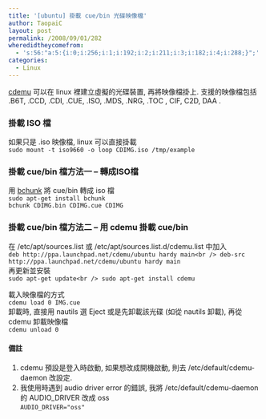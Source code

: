 ```yaml
---
title: '[ubuntu] 掛載 cue/bin 光碟映像檔'
author: TaopaiC
layout: post
permalink: /2008/09/01/282
wheredidtheycomefrom:
  - 's:56:"a:5:{i:0;i:256;i:1;i:192;i:2;i:211;i:3;i:182;i:4;i:288;}";'
categories:
  - Linux
---
```

[cdemu][1] 可以在 linux 裡建立虛擬的光碟裝置, 再將映像檔掛上. 支援的映像檔包括 .B6T, .CCD, .CDI, .CUE, .ISO, .MDS, .NRG, .TOC , CIF, C2D, DAA .<!--more-->

### 掛載 ISO 檔

如果只是 .iso 映像檔, linux 可以直接掛載  
`sudo mount -t iso9660 -o loop CDIMG.iso /tmp/example`

### 掛載 cue/bin 檔方法一 &#8211; 轉成ISO檔

用 [bchunk][2] 將 cue/bin 轉成 iso 檔  
`sudo apt-get install bchunk`  
`bchunk CDIMG.bin CDIMG.cue CDIMG`

### 掛載 cue/bin 檔方法二 &#8211; 用 cdemu 掛載 cue/bin

在 /etc/apt/sources.list 或 /etc/apt/sources.list.d/cdemu.list 中加入  
`deb http://ppa.launchpad.net/cdemu/ubuntu hardy main<br />
deb-src http://ppa.launchpad.net/cdemu/ubuntu hardy main`  
再更新並安裝  
`sudo apt-get update<br />
sudo apt-get install cdemu`

載入映像檔的方式  
`cdemu load 0 IMG.cue`  
卸載時, 直接用 nautils 選 Eject 或是先卸載該光碟 (如從 nautils 卸載), 再從 cdemu 卸載映像檔  
`cdemu unload 0`

#### 備註

1.  cdemu 預設是登入時啟動, 如果想改成開機啟動, 則去 /etc/default/cdemu-daemon 改設定.
2.  我使用時遇到 audio driver error 的錯誤, 我將 /etc/default/cdemu-daemon 的 AUDIO_DRIVER 改成 oss  
    `AUDIO_DRIVER="oss"`

 [1]: http://cdemu.sourceforge.net/
 [2]: http://he.fi/bchunk/